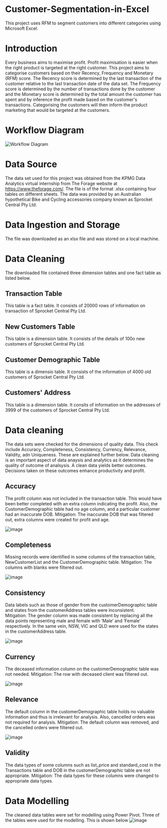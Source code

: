 # Customer-Segmentation-in-Excel
This project uses RFM to segment customers into different categories using Microsoft Excel.

# Introduction

Every business aims to maximise profit. Profit maximisation is easier when the right product is targeted at the right customer. This project aims to categorise customers based on their Recency, Frequency and Monetary (RFM) score. The Recency score is determined by the last transaction of the customer relative to the last transaction date of the data set. The Frequency score is determined by the number of transactions done by the customer and the Monetary score is determined by the total amount the customer has spent and by inference the profit made based on the customer's transactions. Categorising the customers will then inform the product marketing that would be targeted at the customers. 

# Workflow Diagram

![Workflow Diagram](https://github.com/MosunmolaRaji/Customer-Segmentation-in-Excel/assets/138968251/70f0e220-b2bc-47cb-8c65-92259fe5f324)


# Data Source
The data set used for this project was obtained from the KPMG Data Analytics virtual internship from The Forage website at https://www.theforage.com/. The file is of the format .xlsx containing four tables on different sheets. The data was provided by an Australian hypothetical Bike and Cycling accessories company known as Sprocket Central Pty Ltd.

# Data Ingestion and Storage
The file was downloaded as an xlsx file and was stored on a local machine.

# Data Cleaning
The downloaded file contained three dimension tables and one fact table as listed below. 

## Transaction Table
This table is a fact table. It consists of 20000 rows of information on transaction of Sprocket Central Pty Ltd.

## New Customers Table
This table is a dimension table. It consists of the details of 100o new customers of Sprocket Central Pty Ltd.

## Customer Demographic Table
This table is a dimensio table. It consists of the information of 4000 old customers of Sprocket Central Pty Ltd.

## Customers' Address
This table is a dimension table. It consits of information on the addresses of 3999 of the customers of Sprocket Central Pty Ltd.

# Data cleaning
The data sets were checked for the dimensions of quality data. This check include Accuracy, Completeness, Consistency, Currency, Relevance, Validity, adn Uniqueness. These are explained further below. Data cleaning is an important aspect of data anaysis and analytics as it determines the quality of outcome of analsysis. A clean data yields better outcomes. Decisions taken on these outcomes enhance productivity and profit.

## Accuracy
The profit column was not included in the transaction table. This would have been better completed with an extra column indicating the profit. Also, the CustomerDemographic table had no age column, and a particular customer had an inaccurate DOB.
Mitigation: The inaccurate DOB that was filtered out, extra columns were created for profit and age.

![image](https://github.com/MosunmolaRaji/Customer-Segmentation-in-Excel/assets/138968251/97513a73-cb9e-4fc6-bb58-1b14afe23ff9)


## Completeness
Missing records were identified in some columns of the transaction table, NewCustomerList and the CustomerDemographic table.
Mitigation: The columns with blanks were filtered out.

![image](https://github.com/MosunmolaRaji/Customer-Segmentation-in-Excel/assets/138968251/10093625-9c75-4adb-a752-967d015ffcb9)

## Consistency
Data labels such as those of gender from the customerDemographic table and states from the customerAddress tables were inconsistent.  
Mitigation: The gender column was made consistent by replacing all the data points representing male and female with ‘Male’ and ‘Female’ respectively. In the same vein, NSW, VIC and QLD were used for the states in the customerAddress table.

![image](https://github.com/MosunmolaRaji/Customer-Segmentation-in-Excel/assets/138968251/12dbdb70-9205-4535-ab5c-91ed07b1f229)


## Currency
The deceased information column on the customerDemographic table was not needed.
Mitigation: The row with deceased client was filtered out.

![image](https://github.com/MosunmolaRaji/Customer-Segmentation-in-Excel/assets/138968251/c282f3a8-23f1-4a26-baed-038c3ecd0dae)

## Relevance
The default column in the customerDemographic table holds no valuable information and thus is irrelevant for analysis. Also, cancelled orders was not required for analysis.
Mitigation: The default column was removed, and the cancelled orders were filtered out.

![image](https://github.com/MosunmolaRaji/Customer-Segmentation-in-Excel/assets/138968251/2fd187f3-218d-46ce-8d80-f74daf83986d)


## Validity
The data types of some columns such as list_price and standard_cost in the Transactions table and DOB in the customerDemographic table are not appropriate.
Mitigation: The data types for these columns were changed to appropriate data types.


# Data Modelling
The cleaned data tables were set for modelling using Power Pivot. Three of the tables were used for the modelling. This is shown below
![image](https://github.com/MosunmolaRaji/Customer-Segmentation-in-Excel/assets/138968251/dca27b6c-1994-4e8e-8b38-ead8c8a52d0d)



